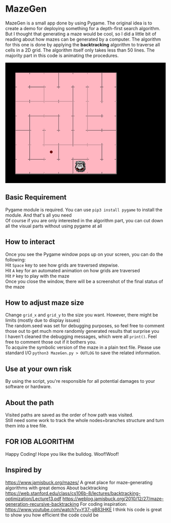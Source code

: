 # MazeGen 
MazeGen is a small app done by using Pygame. The original idea is to create a demo for deploying something for a depth-first search algorithm. But I thought that
generating a maze would be cool, so I did a little bit of reading about how mazes can be generated by a computer. The algorithm for this one is done by applying
the **backtracking** algorithm to traverse all cells in a 2D grid. The algorithm itself only takes less than 50 lines. The majority part in this code is animating
the procedures.

![plot](../test_maze.png)

## Basic Requirement
Pygame module is required. You can use ```pip3 install pygame``` to install the module. And that's all you need  
Of course if you are only interested in the algorithm part, you can cut down all the visual parts without using pygame at all  
## How to interact
Once you see the Pygame window pops up on your screen, you can do the following:  
Hit ```Space``` key to see how grids are traversed stepwise.  
Hit ```A``` key for an automated animation on how grids are traversed  
Hit ```P``` key to play with the maze  
Once you close the window, there will be a screenshot of the final status of the maze
## How to adjust maze size
Change ```grid_x``` and ```grid_y``` to the size you want. However, there might be limits (mostly due to display issues)  
The random.seed was set for debugging purposes, so feel free to comment those out to get much more randomly generated results that surprise you  
I haven't cleaned the debugging messages, which were all ```print()```. Feel free to comment those out if it bothers you.  
To acquire the symbolic version of the maze in a plain text file. Please use standard I/O ```python3 MazeGen.py > OUTLOG``` to save the related information.  

## Use at your own risk
By using the script, you're responsible for all potential damages to your software or hardware.

## About the path
Visited paths are saved as the order of how path was visited.  
Still need some work to track the whole nodes+branches structure and turn them into a tree file.  
## FOR IOB ALGORITHM
Happy Coding! Hope you like the bulldog. Woof!Woof!

## Inspired by
https://www.jamisbuck.org/mazes/ A great place for maze-generating algorithms with great demos
About backtracking https://web.stanford.edu/class/cs106b-8/lectures/backtracking-optimization/Lecture13.pdf
https://weblog.jamisbuck.org/2010/12/27/maze-generation-recursive-backtracking
For coding inspiration:
https://www.youtube.com/watch?v=Y37-gB83HKE I think his code is great to show you how efficient the code could be
